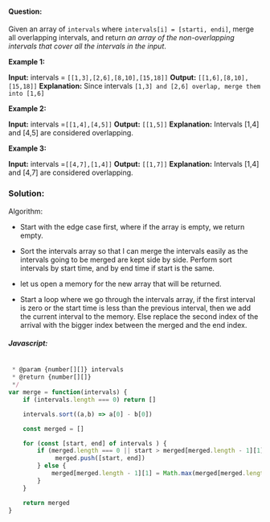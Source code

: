 #### Question:

Given an array of `intervals` where `intervals[i] = [starti, endi]`, merge all overlapping intervals, and return *an array of the non-overlapping intervals that cover all the intervals in the input*.

**Example 1:**

**Input:** intervals = `[[1,3],[2,6],[8,10],[15,18]]`
**Output:** `[[1,6],[8,10],[15,18]]`
**Explanation:** Since intervals `[1,3] and [2,6] overlap, merge them into [1,6]`

**Example 2:**

**Input:** intervals =`[[1,4],[4,5]]`
**Output:** `[[1,5]]`
**Explanation:** Intervals [1,4] and [4,5] are considered overlapping.

**Example 3:**

**Input:** intervals =`[[4,7],[1,4]]`
**Output:** `[[1,7]]`
**Explanation:** Intervals [1,4] and [4,7] are considered overlapping.

### Solution:

Algorithm:

- Start with the edge case first, where if the array is empty, we return empty.
- Sort the intervals array so that I can merge the intervals easily as the intervals going to be merged are kept side by side. Perform sort intervals by start time, and by end time if start is the same.

- let us open a memory for the new array that will be returned.
- Start a loop where we go through the intervals array, if the first interval is zero or the start time is less than the previous interval, then we add the current interval to the memory. Else replace the second index of the arrival with the bigger index between the merged and the end index.

##### Javascript:

```Javascript

 * @param {number[][]} intervals
 * @return {number[][]}
 */
var merge = function(intervals) {
    if (intervals.length === 0) return []

    intervals.sort((a,b) => a[0] - b[0])

    const merged = []

    for (const [start, end] of intervals ) {
        if (merged.length === 0 || start > merged[merged.length - 1][1]) {
             merged.push([start, end])
        } else {
            merged[merged.length - 1][1] = Math.max(merged[merged.length -1][1], end)
        }
    }

    return merged
}

```
